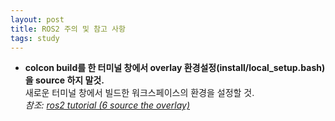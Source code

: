 ```yaml
---
layout: post
title: ROS2 주의 및 참고 사항
tags: study
---
```


- **colcon build를 한 터미널 창에서 overlay 환경설정(install/local_setup.bash)을 source 하지 말것.**  
새로운 터미널 창에서 빌드한 워크스페이스의 환경을 설정할 것.  
*참조: [ros2 tutorial (6 source the overlay)](https://index.ros.org/doc/ros2/Tutorials/Workspace/Creating-A-Workspace/)*
